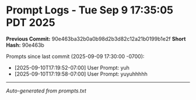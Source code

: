 # Prompt Logs - Tue Sep  9 17:35:05 PDT 2025
**Previous Commit:** 90e463ba32b0a0b98d2b3d82c12a21b0199b1e2f
**Short Hash:** 90e463b

Prompts since last commit (2025-09-09 17:30:00 -0700):

- [2025-09-10T17:19:52-07:00] User Prompt: yuh
- [2025-09-10T17:19:58-07:00] User Prompt: yuyuhhhhh

---
*Auto-generated from prompts.txt*
